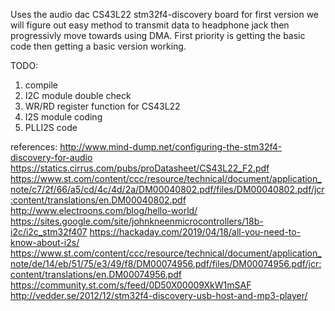 Uses the audio dac CS43L22 stm32f4-discovery board
for first version we will figure out easy method to transmit data to headphone
jack then progressivly move towards using DMA. First priority is getting the
basic code then getting a basic version working.

TODO:
1. compile
2. I2C module double check
3. WR/RD register function  for CS43L22
4. I2S module coding
5. PLLI2S code

references:
http://www.mind-dump.net/configuring-the-stm32f4-discovery-for-audio
https://statics.cirrus.com/pubs/proDatasheet/CS43L22_F2.pdf
https://www.st.com/content/ccc/resource/technical/document/application_note/c7/2f/66/a5/cd/4c/4d/2a/DM00040802.pdf/files/DM00040802.pdf/jcr:content/translations/en.DM00040802.pdf
http://www.electroons.com/blog/hello-world/
https://sites.google.com/site/johnkneenmicrocontrollers/18b-i2c/i2c_stm32f407
https://hackaday.com/2019/04/18/all-you-need-to-know-about-i2s/
https://www.st.com/content/ccc/resource/technical/document/application_note/de/14/eb/51/75/e3/49/f8/DM00074956.pdf/files/DM00074956.pdf/jcr:content/translations/en.DM00074956.pdf
https://community.st.com/s/feed/0D50X00009XkW1mSAF
http://vedder.se/2012/12/stm32f4-discovery-usb-host-and-mp3-player/
